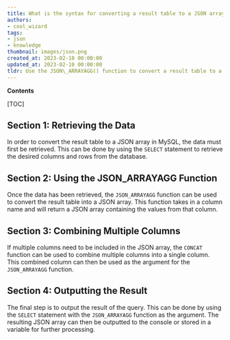 ```yaml
---
title: What is the syntax for converting a result table to a JSON array in mysql?
authors:
- cool_wizard
tags:
- json
- knowledge
thumbnail: images/json.png
created_at: 2023-02-10 00:00:00
updated_at: 2023-02-10 00:00:00
tldr: Use the JSON\_ARRAYAGG() function to convert a result table to a JSON array in MySQL.
---
```


**Contents**

[TOC]

## Section 1: Retrieving the Data

In order to convert the result table to a JSON array in MySQL, the data must first be retrieved. This can be done by using the `SELECT` statement to retrieve the desired columns and rows from the database.

## Section 2: Using the JSON_ARRAYAGG Function

Once the data has been retrieved, the `JSON_ARRAYAGG` function can be used to convert the result table into a JSON array. This function takes in a column name and will return a JSON array containing the values from that column.

## Section 3: Combining Multiple Columns

If multiple columns need to be included in the JSON array, the `CONCAT` function can be used to combine multiple columns into a single column. This combined column can then be used as the argument for the `JSON_ARRAYAGG` function.

## Section 4: Outputting the Result

The final step is to output the result of the query. This can be done by using the `SELECT` statement with the `JSON_ARRAYAGG` function as the argument. The resulting JSON array can then be outputted to the console or stored in a variable for further processing.
